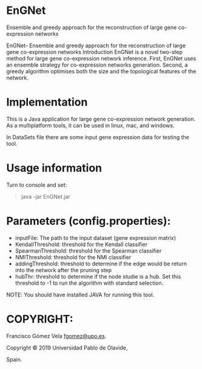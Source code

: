 # EnGNet
Ensemble and greedy approach for the reconstruction of large gene co-expression networks

EnGNet- Ensemble and greedy approach for the reconstruction of large gene co-expression networks
Introduction
EnGNet is a novel two-step method for large gene co-expression network inference. First, EnGNet uses an ensemble strategy for co-expression networks generation. Second, a greedy algorithm optimises both the size and the topological features of the network. 



# Implementation
This is a Java application for large gene co-expression network generation. As a multiplatform tools, it  can be used in linux, mac, and windows.

In DataSets file there are some input gene expression data for testing the tool.

# Usage information
Turn to console and set:

> java -jar EnGNet.jar 



# Parameters (config.properties):

* inputFile: The path to the input dataset (gene expression matrix)
* KendallThreshold: threshold for the Kendall classifier
* SpearmanThreshold: threshold for the Spearman classifier
* NMIThreshold: threshold for the NMI classifier
* addingThreshold: threshold to determine if the edge would be return into the network after the pruning step
* hubThr: threshold to determine if the node studie is a hub. Set this threshold to -1 to run the algorithm with standard selection.


NOTE: You should have installed JAVA for running this tool.



# COPYRIGHT:
Francisco Gómez Vela <fgomez@upo.es>.

Copyright © 2019 Universidad Pablo de Olavide, 

Spain.
